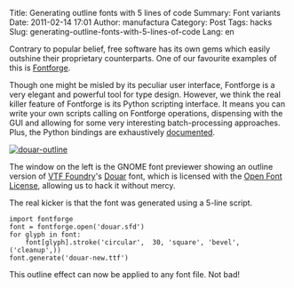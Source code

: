 Title: Generating outline fonts with 5 lines of code
Summary: Font variants
Date: 2011-02-14 17:01
Author: manufactura
Category: Post
Tags: hacks
Slug: generating-outline-fonts-with-5-lines-of-code
Lang: en

Contrary to popular belief, free software has its own gems
which easily outshine their proprietary counterparts. One of our
favourite examples of this is
[Fontforge](http://fontforge.sourceforge.net).

Though one might be misled by its peculiar user interface, Fontforge is
a very elegant and powerful tool for type design. However, we think the
real killer feature of Fontforge is its Python scripting interface. It
means you can write your own scripts calling on Fontforge operations,
dispensing with the GUI and allowing for some very interesting
batch-processing approaches. Plus, the Python bindings are exhaustively
[documented](http://fontforge.sourceforge.net/python.html).

[![](http://media.manufacturaindependente.org/douar-outline-1024x640.png "douar-outline")](http://media.manufacturaindependente.org/douar-outline.png)

The window on the left is the GNOME font previewer showing an outline
version of [VTF Foundry](http://www.vtf.fadebiaye.com/)'s
[Douar](http://www.fadebiaye.com/type/douar/) font, which is licensed
with the [Open Font License](http://scripts.sil.org/OFL), allowing us to
hack it without mercy.

The real kicker is that the font was generated using a 5-line script.

    import fontforge
    font = fontforge.open('douar.sfd')
    for glyph in font:
        font[glyph].stroke('circular',  30, 'square', 'bevel', ('cleanup',))
    font.generate('douar-new.ttf')

This outline effect can now be applied to any font file. Not bad!

